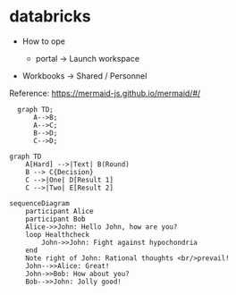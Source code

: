 databricks 
==========

* How to ope
    -   portal -> Launch workspace 

* Workbooks -> Shared / Personnel 


Reference: 
https://mermaid-js.github.io/mermaid/#/


```mermaid
  graph TD;
      A-->B;
      A-->C;
      B-->D;
      C-->D;
```


```mermaid
graph TD
    A[Hard] -->|Text| B(Round)
    B --> C{Decision}
    C -->|One| D[Result 1]
    C -->|Two| E[Result 2]
```


```mermaid
sequenceDiagram
    participant Alice
    participant Bob
    Alice->>John: Hello John, how are you?
    loop Healthcheck
        John->>John: Fight against hypochondria
    end
    Note right of John: Rational thoughts <br/>prevail!
    John-->>Alice: Great!
    John->>Bob: How about you?
    Bob-->>John: Jolly good!
```

